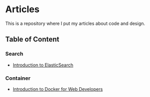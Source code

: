 # Articles

This is a repository where I put my articles about code and design.

## Table of Content

### Search

- [Introduction to ElasticSearch](https://github.com/hegdeashwin/articles/blob/master/search/ElasticSearch.md)

### Container

- [Introduction to Docker for Web Developers](https://github.com/hegdeashwin/articles/blob/master/container/Docker.md)

